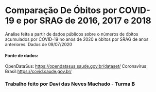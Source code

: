 # Comparação De Óbitos por COVID-19 e por SRAG de 2016, 2017 e 2018
Analise feita a partir de dados públicos sobre o números de óbitos acumulados por COVID-19 
no anos de 2020 e óbitos por SRAG de anos anteriores. Dados de 09/07/2020

#### Fonte de dados:
OpenDataSus: https://opendatasus.saude.gov.br/dataset/
Coronavírus Brasil:https://covid.saude.gov.br/

### Trabalho feito por Davi das Neves Machado - Turma B
